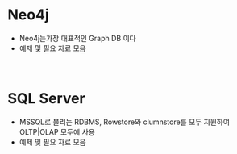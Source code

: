 # Neo4j
 - Neo4j는가장 대표적인 Graph DB 이다<br/>
 - 예제 및 필요 자료 모음<br/>
<br/><br/>
# SQL Server
 - MSSQL로 불리는 RDBMS, Rowstore와 clumnstore를 모두 지원하여 OLTP|OLAP 모두에 사용<br/>
 - 예제 및 필요 자료 모음<br/>
